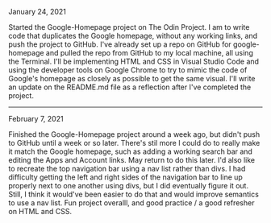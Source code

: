 January 24, 2021

Started the Google-Homepage project on The Odin Project. I am to write code that duplicates the Google homepage, without any working links, and push the project to GitHub. I've already set up a repo on GitHub for google-homepage and pulled the repo from GitHub to my local machine, all using the Terminal. I'll be implementing HTML and CSS in Visual Studio Code and using the developer tools on Google Chrome to try to mimic the code of Google's homepage as closely as possible to get the same visual. I'll write an update on the README.md file as a reflection after I've completed the project.

- - -

February 7, 2021

Finished the Google-Homepage project around a week ago, but didn't push to GitHub until a week or so later. There's stil more I could do to really make it match the Google homepage, such as adding a working search bar and editing the Apps and Account links. May return to do this later. I'd also like to recreate the top navigation bar using a nav list rather than divs. I had difficulty getting the left and right sides of the navigation bar to line up properly next to one another using divs, but I did eventually figure it out. Still, I think it would've been easier to do that and would improve semantics to use a nav list. Fun project overalll, and good practice / a good refresher on HTML and CSS.
